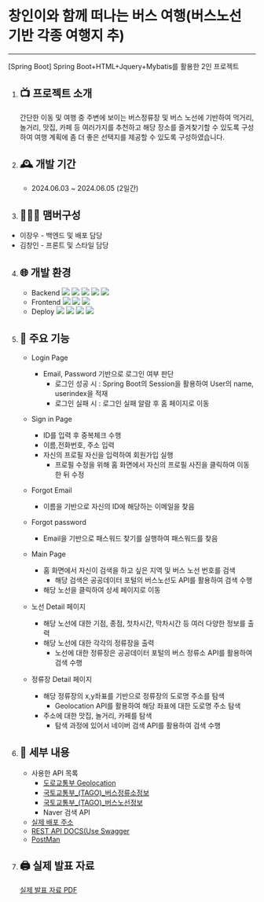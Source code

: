 # 창인이와 함께 떠나는 버스 여행(버스노선 기반 각종 여행지 추)
-------------------
[Spring Boot] Spring Boot+HTML+Jquery+Mybatis를 활용한 2인 프로젝트

1. 📺 프로젝트 소개
   ---------------
   간단한 이동 및 여행 중 주변에 보이는 버스정류장 및 버스 노선에 기반하여 먹거리, 놀거리, 맛집, 카페 등 여러가지를 추천하고 해당 장소를 즐겨찾기할 수 있도록 구성하여
   여행 계획에 좀 더 좋은 선택지를 제공할 수 있도록 구성하였습니다.
   
3. 🕰️ 개발 기간
   ----------------
   + 2024.06.03 ~ 2024.06.05 (2일간)

4. 🧑‍🤝‍🧑 맴버구성
   ----------------
  + 이장우 - 백엔드 및 배포 담당
  + 김창인 - 프론트 및 스타일 담당

4. 🌐 개발 환경
   ----------------
   + Backend 
   <img src="https://img.shields.io/badge/JAVA-007396?style=flat-square&logo=Java&logoColor=white"/> <img src="https://img.shields.io/badge/Spring_Boot-6DB33F?style=flat-square&logo=springboot&logoColor=white"/> <img src="https://img.shields.io/badge/Swagger-85EA2D?style=flat-square&logo=swagger&logoColor=white"/> <img src="https://img.shields.io/badge/MYSQL-4479A1?style=flat-square&logo=mysql&logoColor=white"/> <img src="https://img.shields.io/badge/Naver-4479A1?style=flat-square&logo=naver&logoColor=white"/>
   + Frontend 
   <img src="https://img.shields.io/badge/HTML-E34F26?style=flat-square&logo=html5&logoColor=white"/> <img src="https://img.shields.io/badge/JS-ffff00?style=flat-square&logo=javascript&logoColor=white"/> <img src="https://img.shields.io/badge/Jquery-0769AD?style=flat-square&logo=jquery&logoColor=white"/>
   + Deploy 
    <img src="https://img.shields.io/badge/Jenkins-D24939?style=flat-square&logo=jenkins&logoColor=white"/> <img src="https://img.shields.io/badge/Docker-2496ED?style=flat-square&logo=docker&logoColor=white"/> <img src="https://img.shields.io/badge/Git-F05032?style=flat-square&logo=git&logoColor=white"/> <img src="https://img.shields.io/badge/Postman-FF6C37?style=flat-square&logo=postman&logoColor=white"/>
    
6. 📍 주요 기능
   ----------------
   + Login Page
     + Email, Password 기반으로 로그인 여부 판단
       + 로그인 성공 시 : Spring Boot의 Session을 활용하여 User의 name, userindex을 적재
       + 로그인 실패 시 : 로그인 실패 알람 후 홈 페이지로 이동
   
   + Sign in Page
     + ID를 입력 후 중복체크 수행
     + 이름,전화번호, 주소 입력
     + 자신의 프로필 자신을 입력하여 회원가입 실행
       + 프로필 수정을 위해 홈 화면에서 자신의 프로필 사진을 클릭하여 이동한 뒤 수정

   + Forgot Email
     + 이름을 기반으로 자신의 ID에 해당하는 이메일을 찾음
       
   + Forgot password
     + Email을 기반으로 패스워드 찾기를 실행하여 패스워드를 찾음
    
   + Main Page
     + 홈 화면에서 자신이 검색을 하고 싶은 지역 및 버스 노선 번호를 검색
       + 해당 검색은 공공데이터 포털의 버스노선도 API를 활용하여 검색 수행
     + 해당 노선을 클릭하여 상세 페이지로 이동

   + 노선 Detail 페이지
      + 해당 노선에 대한 기점, 종점, 첫차시간, 막차시간 등 여러 다양한 정보를 출력
      + 해당 노선에 대한 각각의 정류장을 출력
        + 노선에 대한 정류장은 공공데이터 포털의 버스 정류소 API를 활용하여 검색 수행
   
   + 정류장 Detail 페이지
     + 해당 정류장의 x,y좌표를 기반으로 정류장의 도로명 주소를 탐색
       + Geolocation API를 활용하여 해당 좌표에 대한 도로명 주소 탐색
     + 주소에 대한 맛집, 놀거리, 카페를 탐색
       + 탐색 과정에 있어서 네이버 검색 API를 활용하여 검색 수행
         

7. 🛑 세부 내용
   ----------------
   + 사용한 API 목록
     + [도로교통부 Geolocation](https://www.data.go.kr/data/15101106/openapi.do)
     + [국토교통부_(TAGO)_버스정류소정보](https://www.data.go.kr/data/15098534/openapi.do)
     + [국토교통부_(TAGO)_버스노선정보](https://www.data.go.kr/data/15098529/openapi.do)
     + Naver 검색 API
   + [실제 배포 주소](http://bustour.midichi.kro.kr/)
   + [REST API DOCS(Use Swagger](http://bustour.midichi.kro.kr/swagger-ui/)
   + [PostMan](https://documenter.getpostman.com/view/18128195/2sA3duHE5z)
     
9. 🖨 실제 발표 자료
   ----------------
   [실제 발표 자료 PDF](https://github.com/user-attachments/files/16047318/default.pdf)
